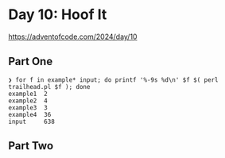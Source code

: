 # Day 10: Hoof It

https://adventofcode.com/2024/day/10

## Part One

```
❯ for f in example* input; do printf '%-9s %d\n' $f $( perl trailhead.pl $f ); done
example1  2
example2  4
example3  3
example4  36
input     638
```

## Part Two

```
```
